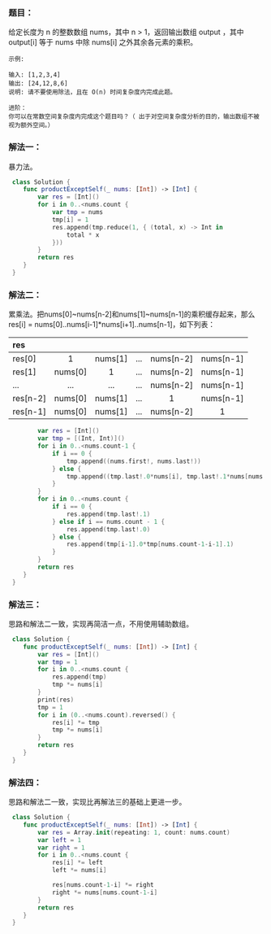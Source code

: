 ### 题目：

给定长度为 n 的整数数组 nums，其中 n > 1，返回输出数组 output ，其中 output[i] 等于 nums 中除 nums[i] 之外其余各元素的乘积。

```
示例:

输入: [1,2,3,4]
输出: [24,12,8,6]
说明: 请不要使用除法，且在 O(n) 时间复杂度内完成此题。

进阶：
你可以在常数空间复杂度内完成这个题目吗？（ 出于对空间复杂度分析的目的，输出数组不被视为额外空间。）
```

### 解法一：

暴力法。

```swift
 class Solution {
    func productExceptSelf(_ nums: [Int]) -> [Int] {
        var res = [Int]()
        for i in 0..<nums.count {
            var tmp = nums
            tmp[i] = 1
            res.append(tmp.reduce(1, { (total, x) -> Int in
                total * x
            }))
        }
        return res
    }
 }
```

### 解法二：

累乘法。把nums[0]~nums[n-2]和nums[1]~nums[n-1]的乘积缓存起来，那么res[i] = nums[0]..nums[i-1]*nums[i+1]..nums[n-1]，如下列表：

| res      |         |         |     |           |           |
|:-------- |:-------:|:-------:|:---:|:---------:|:---------:|
| res[0]   | 1       | nums[1] | ... | nums[n-2] | nums[n-1] |
| res[1]   | nums[0] | 1       | ... | nums[n-2] | nums[n-1] |
| ...      | ...     | ...     | ... | nums[n-2] | nums[n-1] |
| res[n-2] | nums[0] | nums[1] | ... | 1         | nums[n-1] |
| res[n-1] | nums[0] | nums[1] | ... | nums[n-2] | 1         |

```swift
        var res = [Int]()
        var tmp = [(Int, Int)]()
        for i in 0..<nums.count-1 {
            if i == 0 {
                tmp.append((nums.first!, nums.last!))
            } else {
                tmp.append((tmp.last!.0*nums[i], tmp.last!.1*nums[nums.count-1-i]))
            }
        }
        for i in 0..<nums.count {
            if i == 0 {
                res.append(tmp.last!.1)
            } else if i == nums.count - 1 {
                res.append(tmp.last!.0)
            } else {
                res.append(tmp[i-1].0*tmp[nums.count-1-i-1].1)
            }
        }
        return res
    }
 }
```

### 解法三：

思路和解法二一致，实现再简洁一点，不用使用辅助数组。

```swift
 class Solution {
    func productExceptSelf(_ nums: [Int]) -> [Int] {
        var res = [Int]()
        var tmp = 1
        for i in 0..<nums.count {
            res.append(tmp)
            tmp *= nums[i]
        }
        print(res)
        tmp = 1
        for i in (0..<nums.count).reversed() {
            res[i] *= tmp
            tmp *= nums[i]
        }
        return res
    }
 }
```

### 解法四：

思路和解法二一致，实现比再解法三的基础上更进一步。

```swift
 class Solution {
    func productExceptSelf(_ nums: [Int]) -> [Int] {
        var res = Array.init(repeating: 1, count: nums.count)
        var left = 1
        var right = 1
        for i in 0..<nums.count {
            res[i] *= left
            left *= nums[i]

            res[nums.count-1-i] *= right
            right *= nums[nums.count-1-i]
        }
        return res
    }
 }
```

